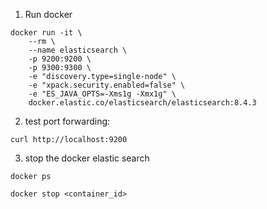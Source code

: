 1. Run docker
```terminal
docker run -it \
    --rm \
    --name elasticsearch \
    -p 9200:9200 \
    -p 9300:9300 \
    -e "discovery.type=single-node" \
    -e "xpack.security.enabled=false" \
    -e "ES_JAVA_OPTS=-Xms1g -Xmx1g" \
    docker.elastic.co/elasticsearch/elasticsearch:8.4.3

```
2. test port forwarding:
```terminal
curl http://localhost:9200
```

3. stop the docker elastic search
```terminal
docker ps
```

```terminal
docker stop <container_id>
```

